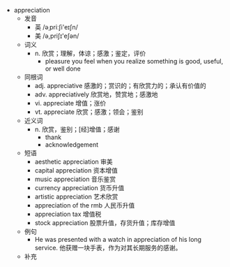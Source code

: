 - appreciation
  - 发音
    - 英 /əˌpriːʃi'eɪʃn/
    - 美 /ə,priʃɪ'eʃən/
  - 词义
    - n. 欣赏；理解，体谅；感激；鉴定，评价
      - pleasure you feel when you realize something is good, useful, or well done
  - 同根词
    - adj. appreciative 感激的；赏识的；有欣赏力的；承认有价值的
    - adv. appreciatively 欣赏地，赞赏地；感激地
    - vi. appreciate 增值；涨价
    - vt. appreciate 欣赏；感激；领会；鉴别
  - 近义词
    - n. 欣赏，鉴别；[经]增值；感谢
      - thank
      - acknowledgement
  - 短语
    - aesthetic appreciation 审美
    - capital appreciation 资本增值
    - music appreciation 音乐鉴赏
    - currency appreciation 货币升值
    - artistic appreciation 艺术欣赏
    - appreciation of the rmb 人民币升值
    - appreciation tax 增值税
    - stock appreciation 股票升值，存货升值；库存增值
  - 例句
    - He was presented with a watch in appreciation of his long service. 他获赠一块手表，作为对其长期服务的感谢。
  - 补充